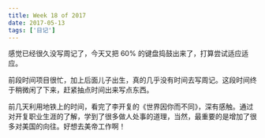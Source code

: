 ```yaml
---
title: Week 18 of 2017
date: 2017-05-13
tags: ['日记']
---
```


感觉已经很久没写周记了，今天又把 60% 的键盘捣鼓出来了，打算尝试适应适应。

前段时间项目很忙，加上后面儿子出生，真的几乎没有时间去写周记。这段时间终于稍微闲了下来，赶紧抽点时间出来写点东西。

前几天利用地铁上的时间，看完了李开复的《世界因你而不同》，深有感触。通过对开复职业生涯的了解，学到了很多做人处事的道理，当然，最重要的是增加了很多对美国的向往。好想去美帝工作啊！
